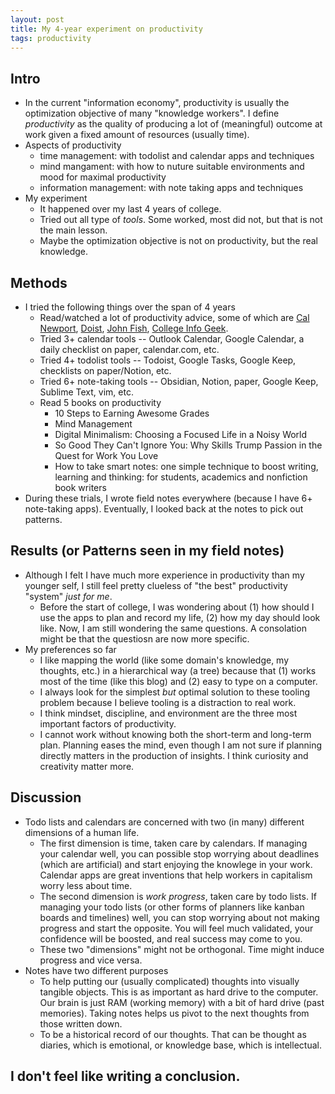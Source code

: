 ```yaml
---
layout: post
title: My 4-year experiment on productivity
tags: productivity
---
```


## Intro
- In the current "information economy", productivity is usually the optimization objective of many "knowledge workers". I define *productivity* as the quality of producing a lot of (meaningful) outcome at work given a fixed amount of resources (usually time).
- Aspects of productivity
	- time management: with todolist and calendar apps and techniques
	- mind mangament: with how to nuture suitable environments and mood for maximal productivity
	- information management: with note taking apps and techniques
- My experiment
	- It happened over my last 4 years of college.
	- Tried out all type of *tools*. Some worked, most did not, but that is not the main lesson.
	- Maybe the optimization objective is not on productivity, but the real knowledge.

## Methods
- I tried the following things over the span of 4 years
	- Read/watched a lot of productivity advice, some of which are [Cal Newport](https://calnewport.com/), [Doist](https://blog.doist.com/category/productivity/), [John Fish](https://www.youtube.com/@thejohnfish), [College Info Geek](https://collegeinfogeek.com/).
	- Tried 3+ calendar tools -- Outlook Calendar, Google Calendar, a daily checklist on paper, calendar.com, etc.
	- Tried 4+ todolist tools -- Todoist, Google Tasks, Google Keep, checklists on paper/Notion, etc.
	- Tried 6+ note-taking tools -- Obsidian, Notion, paper, Google Keep, Sublime Text, vim, etc.
	- Read 5 books on productivity
		- 10 Steps to Earning Awesome Grades
		- Mind Management
		- Digital Minimalism: Choosing a Focused Life in a Noisy World
		- So Good They Can't Ignore You: Why Skills Trump Passion in the Quest for Work You Love
		- How to take smart notes: one simple technique to boost writing, learning and thinking: for students, academics and nonfiction book writers
- During these trials, I wrote field notes everywhere (because I have 6+ note-taking apps). Eventually, I looked back at the notes to pick out patterns.

## Results (or Patterns seen in my field notes)
- Although I felt I have much more experience in productivity than my younger self, I still feel pretty clueless of "the best" productivity "system" *just for me*.
	- Before the start of college, I was wondering about (1) how should I use the apps to plan and record my life, (2) how my day should look like. Now, I am still wondering the same questions. A consolation might be that the questiosn are now more specific.
- My preferences so far
	- I like mapping the world (like some domain's knowledge, my thoughts, etc.) in a hierarchical way (a tree) because that (1) works most of the time (like this blog) and (2) easy to type on a computer.
	- I always look for the simplest *but* optimal solution to these tooling problem because I believe tooling is a distraction to real work.
	- I think mindset, discipline, and environment are the three most important factors of productivity.
	- I cannot work without knowing both the short-term and long-term plan. Planning eases the mind, even though I am not sure if planning directly matters in the production of insights. I think curiosity and creativity matter more.

## Discussion
- Todo lists and calendars are concerned with two (in many) different dimensions of a human life. 
	- The first dimension is time, taken care by calendars. If managing your calendar well, you can possible stop worrying about deadlines (which are artificial) and start enjoying the knowlege in your work. Calendar apps are great inventions that help workers in capitalism worry less about time.
	- The second dimension is *work progress*, taken care by todo lists. If managing your todo lists (or other forms of planners like kanban boards and timelines) well, you can stop worrying about not making progress and start the opposite. You will feel much validated, your confidence will be boosted, and real success may come to you.
	- These two "dimensions" might not be orthogonal. Time might induce progress and vice versa.
- Notes have two different purposes
	- To help putting our (usually complicated) thoughts into visually tangible objects. This is as important as hard drive to the computer. Our brain is just RAM (working memory) with a bit of hard drive (past memories). Taking notes helps us pivot to the next thoughts from those written down.
	- To be a historical record of our thoughts. That can be thought as diaries, which is emotional, or knowledge base, which is intellectual.

## I don't feel like writing a conclusion.